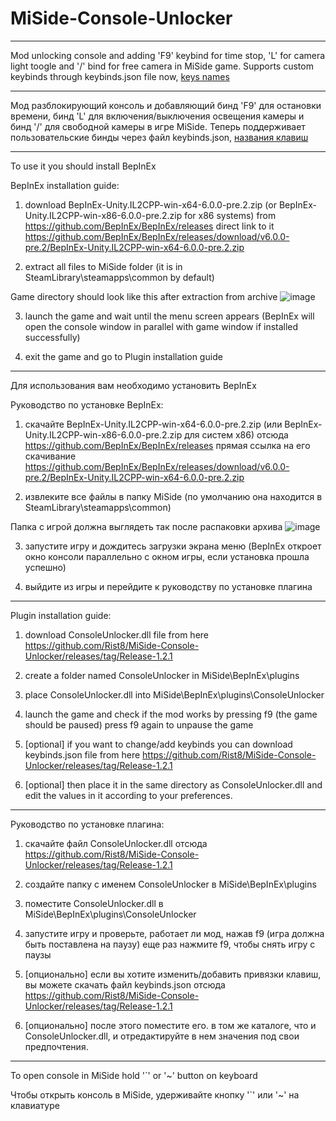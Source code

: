 # MiSide-Console-Unlocker


-----

Mod unlocking console and adding 'F9' keybind for time stop, 'L' for camera light toogle and '/' bind for free camera in MiSide game. 
Supports custom keybinds through keybinds.json file now, [keys names](https://docs.unity3d.com/6000.0/Documentation/ScriptReference/KeyCode.html) 

-----

Мод разблокирующий консоль и добавляющий бинд 'F9' для остановки времени, бинд 'L' для включения/выключения освещения камеры и бинд '/' для свободной камеры в игре MiSide.
Теперь поддерживает пользовательские бинды через файл keybinds.json, [названия клавиш](https://docs.unity3d.com/6000.0/Documentation/ScriptReference/KeyCode.html) 

-----

To use it you should install BepInEx

BepInEx installation guide:
1. download BepInEx-Unity.IL2CPP-win-x64-6.0.0-pre.2.zip (or BepInEx-Unity.IL2CPP-win-x86-6.0.0-pre.2.zip for x86 systems) from https://github.com/BepInEx/BepInEx/releases direct link to it https://github.com/BepInEx/BepInEx/releases/download/v6.0.0-pre.2/BepInEx-Unity.IL2CPP-win-x64-6.0.0-pre.2.zip

2. extract all files to MiSide folder (it is in SteamLibrary\steamapps\common by default)

Game directory should look like this after extraction from archive ![image](https://github.com/user-attachments/assets/bc7d35bf-3b98-499f-8122-410911d545f2)

3. launch the game and wait until the menu screen appears (BepInEx will open the console window in parallel with game window if installed successfully)

4. exit the game and go to Plugin installation guide


-----

Для использования вам необходимо установить BepInEx

Руководство по установке BepInEx:

1. скачайте BepInEx-Unity.IL2CPP-win-x64-6.0.0-pre.2.zip (или BepInEx-Unity.IL2CPP-win-x86-6.0.0-pre.2.zip для систем x86) отсюда https://github.com/BepInEx/BepInEx/releases прямая ссылка на его скачивание https://github.com/BepInEx/BepInEx/releases/download/v6.0.0-pre.2/BepInEx-Unity.IL2CPP-win-x64-6.0.0-pre.2.zip

2. извлеките все файлы в папку MiSide (по умолчанию она находится в SteamLibrary\steamapps\common)

Папка с игрой должна выглядеть так после распаковки архива ![image](https://github.com/user-attachments/assets/bc7d35bf-3b98-499f-8122-410911d545f2)

3. запустите игру и дождитесь загрузки экрана меню (BepInEx откроет окно консоли параллельно с окном игры, если установка прошла успешно)

4. выйдите из игры и перейдите к руководству по установке плагина

-----

Plugin installation guide:

1. download ConsoleUnlocker.dll file from here https://github.com/Rist8/MiSide-Console-Unlocker/releases/tag/Release-1.2.1

2. create a folder named ConsoleUnlocker in MiSide\BepInEx\plugins

3. place ConsoleUnlocker.dll into MiSide\BepInEx\plugins\ConsoleUnlocker

4. launch the game and check if the mod works by pressing f9 (the game should be paused) press f9 again to unpause the game

5. [optional] if you want to change/add keybinds you can download keybinds.json file from here https://github.com/Rist8/MiSide-Console-Unlocker/releases/tag/Release-1.2.1

6. [optional] then place it in the same directory as ConsoleUnlocker.dll and edit the values in it according to your preferences.

-----

Руководство по установке плагина:

1. скачайте файл ConsoleUnlocker.dll отсюда https://github.com/Rist8/MiSide-Console-Unlocker/releases/tag/Release-1.2.1

2. создайте папку с именем ConsoleUnlocker в MiSide\BepInEx\plugins

3. поместите ConsoleUnlocker.dll в MiSide\BepInEx\plugins\ConsoleUnlocker

4. запустите игру и проверьте, работает ли мод, нажав f9 (игра должна быть поставлена ​​на паузу) еще раз нажмите f9, чтобы снять игру с паузы

5. [опционально] если вы хотите изменить/добавить привязки клавиш, вы можете скачать файл keybinds.json отсюда https://github.com/Rist8/MiSide-Console-Unlocker/releases/tag/Release-1.2.1

6. [опционально] после этого поместите его. в том же каталоге, что и ConsoleUnlocker.dll, и отредактируйте в нем значения под свои предпочтения.

-----



To open console in MiSide hold '`' or '~' button on keyboard


Чтобы открыть консоль в MiSide, удерживайте кнопку '`' или '~' на клавиатуре
